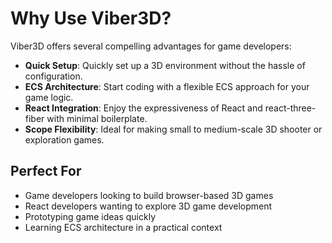 # Why Use Viber3D?

Viber3D offers several compelling advantages for game developers:

- **Quick Setup**: Quickly set up a 3D environment without the hassle of configuration.
- **ECS Architecture**: Start coding with a flexible ECS approach for your game logic.
- **React Integration**: Enjoy the expressiveness of React and react-three-fiber with minimal boilerplate.
- **Scope Flexibility**: Ideal for making small to medium-scale 3D shooter or exploration games.

## Perfect For

- Game developers looking to build browser-based 3D games
- React developers wanting to explore 3D game development
- Prototyping game ideas quickly
- Learning ECS architecture in a practical context 